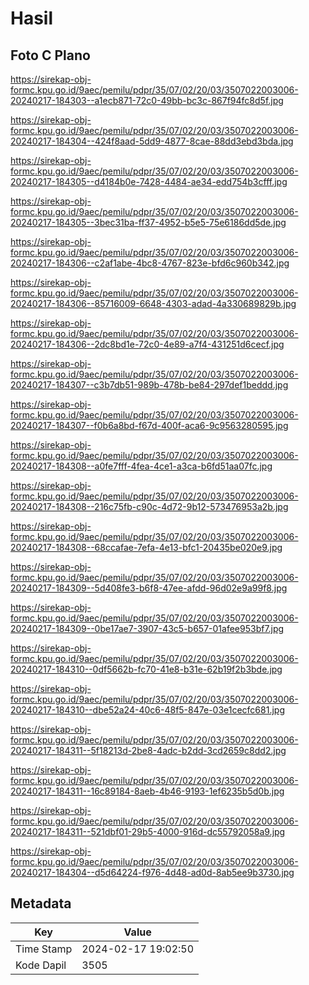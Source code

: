 # Hasil

## Foto C Plano

https://sirekap-obj-formc.kpu.go.id/9aec/pemilu/pdpr/35/07/02/20/03/3507022003006-20240217-184303--a1ecb871-72c0-49bb-bc3c-867f94fc8d5f.jpg

https://sirekap-obj-formc.kpu.go.id/9aec/pemilu/pdpr/35/07/02/20/03/3507022003006-20240217-184304--424f8aad-5dd9-4877-8cae-88dd3ebd3bda.jpg

https://sirekap-obj-formc.kpu.go.id/9aec/pemilu/pdpr/35/07/02/20/03/3507022003006-20240217-184305--d4184b0e-7428-4484-ae34-edd754b3cfff.jpg

https://sirekap-obj-formc.kpu.go.id/9aec/pemilu/pdpr/35/07/02/20/03/3507022003006-20240217-184305--3bec31ba-ff37-4952-b5e5-75e6186dd5de.jpg

https://sirekap-obj-formc.kpu.go.id/9aec/pemilu/pdpr/35/07/02/20/03/3507022003006-20240217-184306--c2af1abe-4bc8-4767-823e-bfd6c960b342.jpg

https://sirekap-obj-formc.kpu.go.id/9aec/pemilu/pdpr/35/07/02/20/03/3507022003006-20240217-184306--85716009-6648-4303-adad-4a330689829b.jpg

https://sirekap-obj-formc.kpu.go.id/9aec/pemilu/pdpr/35/07/02/20/03/3507022003006-20240217-184306--2dc8bd1e-72c0-4e89-a7f4-431251d6cecf.jpg

https://sirekap-obj-formc.kpu.go.id/9aec/pemilu/pdpr/35/07/02/20/03/3507022003006-20240217-184307--c3b7db51-989b-478b-be84-297def1beddd.jpg

https://sirekap-obj-formc.kpu.go.id/9aec/pemilu/pdpr/35/07/02/20/03/3507022003006-20240217-184307--f0b6a8bd-f67d-400f-aca6-9c9563280595.jpg

https://sirekap-obj-formc.kpu.go.id/9aec/pemilu/pdpr/35/07/02/20/03/3507022003006-20240217-184308--a0fe7fff-4fea-4ce1-a3ca-b6fd51aa07fc.jpg

https://sirekap-obj-formc.kpu.go.id/9aec/pemilu/pdpr/35/07/02/20/03/3507022003006-20240217-184308--216c75fb-c90c-4d72-9b12-573476953a2b.jpg

https://sirekap-obj-formc.kpu.go.id/9aec/pemilu/pdpr/35/07/02/20/03/3507022003006-20240217-184308--68ccafae-7efa-4e13-bfc1-20435be020e9.jpg

https://sirekap-obj-formc.kpu.go.id/9aec/pemilu/pdpr/35/07/02/20/03/3507022003006-20240217-184309--5d408fe3-b6f8-47ee-afdd-96d02e9a99f8.jpg

https://sirekap-obj-formc.kpu.go.id/9aec/pemilu/pdpr/35/07/02/20/03/3507022003006-20240217-184309--0be17ae7-3907-43c5-b657-01afee953bf7.jpg

https://sirekap-obj-formc.kpu.go.id/9aec/pemilu/pdpr/35/07/02/20/03/3507022003006-20240217-184310--0df5662b-fc70-41e8-b31e-62b19f2b3bde.jpg

https://sirekap-obj-formc.kpu.go.id/9aec/pemilu/pdpr/35/07/02/20/03/3507022003006-20240217-184310--dbe52a24-40c6-48f5-847e-03e1cecfc681.jpg

https://sirekap-obj-formc.kpu.go.id/9aec/pemilu/pdpr/35/07/02/20/03/3507022003006-20240217-184311--5f18213d-2be8-4adc-b2dd-3cd2659c8dd2.jpg

https://sirekap-obj-formc.kpu.go.id/9aec/pemilu/pdpr/35/07/02/20/03/3507022003006-20240217-184311--16c89184-8aeb-4b46-9193-1ef6235b5d0b.jpg

https://sirekap-obj-formc.kpu.go.id/9aec/pemilu/pdpr/35/07/02/20/03/3507022003006-20240217-184311--521dbf01-29b5-4000-916d-dc55792058a9.jpg

https://sirekap-obj-formc.kpu.go.id/9aec/pemilu/pdpr/35/07/02/20/03/3507022003006-20240217-184304--d5d64224-f976-4d48-ad0d-8ab5ee9b3730.jpg


## Metadata

| Key        | Value               |
| ---------- | ------------------- |
| Time Stamp | 2024-02-17 19:02:50 |
| Kode Dapil | 3505                |



